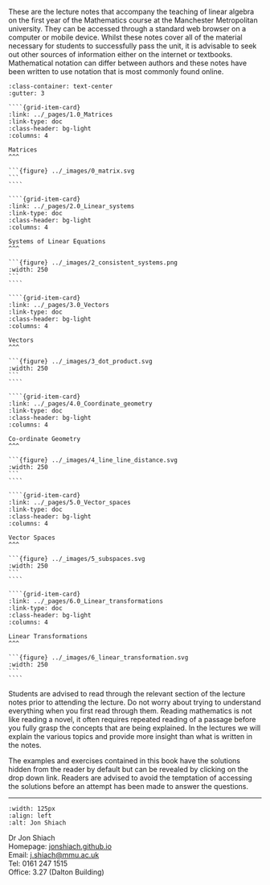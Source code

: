 

These are the lecture notes that accompany the teaching of linear algebra on the first year of the Mathematics course at the Manchester Metropolitan university. They can be accessed through a standard web browser on a computer or mobile device. Whilst these notes cover all of the material necessary for students to successfully pass the unit, it is advisable to seek out other sources of information either on the internet or textbooks. Mathematical notation can differ between authors and these notes have been written to use notation that is most commonly found online.

`````{grid} 1 1 2 3
:class-container: text-center
:gutter: 3

````{grid-item-card}
:link: ../_pages/1.0_Matrices
:link-type: doc
:class-header: bg-light
:columns: 4

Matrices
^^^

```{figure} ../_images/0_matrix.svg
```
````

````{grid-item-card}
:link: ../_pages/2.0_Linear_systems
:link-type: doc
:class-header: bg-light
:columns: 4

Systems of Linear Equations
^^^

```{figure} ../_images/2_consistent_systems.png
:width: 250
```
````

````{grid-item-card}
:link: ../_pages/3.0_Vectors
:link-type: doc
:class-header: bg-light
:columns: 4

Vectors
^^^

```{figure} ../_images/3_dot_product.svg
:width: 250
```
````

````{grid-item-card}
:link: ../_pages/4.0_Coordinate_geometry
:link-type: doc
:class-header: bg-light
:columns: 4

Co-ordinate Geometry
^^^

```{figure} ../_images/4_line_line_distance.svg
:width: 250
```
````

````{grid-item-card}
:link: ../_pages/5.0_Vector_spaces
:link-type: doc
:class-header: bg-light
:columns: 4

Vector Spaces
^^^

```{figure} ../_images/5_subspaces.svg
:width: 250
```
````

````{grid-item-card}
:link: ../_pages/6.0_Linear_transformations
:link-type: doc
:class-header: bg-light
:columns: 4

Linear Transformations
^^^

```{figure} ../_images/6_linear_transformation.svg
:width: 250
```
````
`````

Students are advised to read through the relevant section of the lecture notes prior to attending the lecture. Do not worry about trying to understand everything when you first read through them. Reading mathematics is not like reading a novel, it often requires repeated reading of a passage before you fully grasp the concepts that are being explained. In the lectures we will explain the various topics and provide more insight than what is written in the notes.

The examples and exercises contained in this book have the solutions hidden from the reader by default but can be revealed by clicking on the drop down link. Readers are advised to avoid the temptation of accessing the solutions before an attempt has been made to answer the questions.

---

```{image} ../_images/jon_Shiach.jpeg
:width: 125px
:align: left
:alt: Jon Shiach
```

Dr Jon Shiach <br>
Homepage: <a href="https://jonshiach.github.io/" target="_blank">jonshiach.github.io</a> <br>
Email: <a href="mailto:j.shiach@mmu.ac.uk">j.shiach@mmu.ac.uk</a> <br>
Tel: 0161 247 1515 <br>
Office: 3.27 (Dalton Building)
